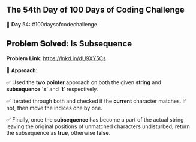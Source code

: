 The 54th Day of 100 Days of Coding Challenge
------------------------------------------------
📌 𝐃𝐚𝐲 54: #100daysofcodechallenge

𝐏𝐫𝐨𝐛𝐥𝐞𝐦 𝐒𝐨𝐥𝐯𝐞𝐝: Is Subsequence
-----------------------------------------------
𝐏𝐫𝐨𝐛𝐥𝐞𝐦 𝐋𝐢𝐧𝐤: https://lnkd.in/dU9XY5Cs

📌 𝐀𝐩𝐩𝐫𝐨𝐚𝐜𝐡:

✅ Used the 𝐭𝐰𝐨 𝐩𝐨𝐢𝐧𝐭𝐞𝐫 approach on both the given 𝐬𝐭𝐫𝐢𝐧𝐠 and 𝐬𝐮𝐛𝐬𝐞𝐪𝐮𝐞𝐧𝐜𝐞 '𝐬' and '𝐭' respectively.

✅ Iterated through both and checked if the 𝐜𝐮𝐫𝐫𝐞𝐧𝐭 character matches. If not, then move the indices one by one.

✅ Finally, once the 𝐬𝐮𝐛𝐬𝐞𝐪𝐮𝐞𝐧𝐜𝐞 has become a part of the actual string leaving the original positions of unmatched characters undisturbed, return the subsequence as 𝐭𝐫𝐮𝐞, otherwise 𝐟𝐚𝐥𝐬𝐞.
